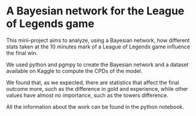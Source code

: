 # A Bayesian network for the League of Legends game

This mini-project aims to analyze, using a Bayesian network, how different stats taken at the 10 minutes mark of a League of Legends game influence the final win.

We used python and pgmpy to create the Bayesian network and a dataset available on Kaggle to compute the CPDs of the model.

We found that, as we expected, there are statistics that affect the final outcome more, such as the difference in gold and experience, while other values have almost no importance, such as the towers difference.

All the information about the work can be found in the python notebook.
